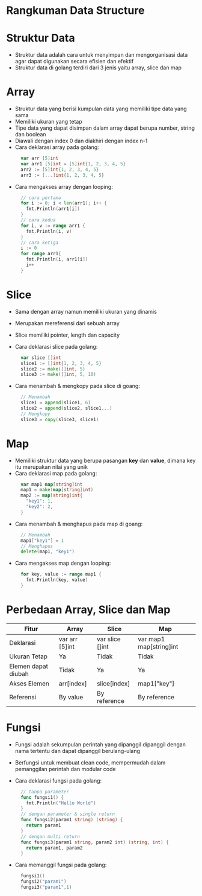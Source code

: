 # **Rangkuman Data Structure**

# Struktur Data

- Struktur data adalah cara untuk menyimpan dan mengorganisasi data agar dapat digunakan secara efisien dan efektif
- Struktur data di golang terdiri dari 3 jenis yaitu array, slice dan map

# Array

- Struktur data yang berisi kumpulan data yang memiliki tipe data yang sama
- Memiliki ukuran yang tetap
- Tipe data yang dapat disimpan dalam array dapat berupa number, string dan boolean
- Diawali dengan index 0 dan diakhiri dengan index n-1
- Cara deklarasi array pada golang:
  ```go
    var arr [5]int
    var arr1 [5]int = [5]int{1, 2, 3, 4, 5}
    arr2 := [5]int{1, 2, 3, 4, 5}
    arr3 := [...]int{1, 2, 3, 4, 5}
  ```
- Cara mengakses array dengan looping:
  ```go
    // cara pertama
    for i := 0; i < len(arr1); i++ {
      fmt.Println(arr1[i])
    }
    // cara kedua
    for i, v := range arr1 {
      fmt.Println(i, v)
    }
    // cara ketiga
    i := 0
    for range arr1{
      fmt.Println(i, arr1[i])
      i++
    }
  ```

# Slice

- Sama dengan array namun memiliki ukuran yang dinamis
- Merupakan mereferensi dari sebuah array
- Slice memiliki pointer, length dan capacity

- Cara deklarasi slice pada golang:
  ```go
    var slice []int
    slice1 := []int{1, 2, 3, 4, 5}
    slice2 := make([]int, 5)
    slice3 := make([]int, 5, 10)
  ```
- Cara menambah & mengkopy pada slice di goang:
  ```go
    // Menambah
    slice1 = append(slice1, 6)
    slice2 = append(slice2, slice1...)
    // Mengkopy
    slice3 = copy(slice3, slice1)
  ```

# Map

- Memiliki struktur data yang berupa pasangan **key** dan **value**, dimana key itu merupakan nilai yang unik
- Cara deklarasi map pada golang:
  ```go
    var map1 map[string]int
    map1 = make(map[string]int)
    map2 := map[string]int{
      "key1": 1,
      "key2": 2,
    }
  ```
- Cara menambah & menghapus pada map di goang:
  ```go
    // Menambah
    map1["key1"] = 1
    // Menghapus
    delete(map1, "key1")
  ```
- Cara mengakses map dengan looping:
  ```go
    for key, value := range map1 {
      fmt.Println(key, value)
    }
  ```

# Perbedaan Array, Slice dan Map

| Fitur               | Array          | Slice           | Map                     |
| ------------------- | -------------- | --------------- | ----------------------- |
| Deklarasi           | var arr [5]int | var slice []int | var map1 map[string]int |
| Ukuran Tetap        | Ya             | Tidak           | Tidak                   |
| Elemen dapat diubah | Tidak          | Ya              | Ya                      |
| Akses Elemen        | arr[index]     | slice[index]    | map1["key"]             |
| Referensi           | By value       | By reference    | By reference            |

# Fungsi

- Fungsi adalah sekumpulan perintah yang dipanggil dipanggil dengan nama tertentu dan dapat dipanggil berulang-ulang
- Berfungsi untuk membuat clean code, mempermudah dalam pemanggilan perintah dan modular code
- Cara deklarasi fungsi pada golang:

  ```go
    // tanpa parameter
    func fungsi1() {
      fmt.Println("Hello World")
    }
    // dengan parameter & single return
    func fungsi2(param1 string) (string) {
      return param1
    }
    // dengan multi return
    func fungsi3(param1 string, param2 int) (string, int) {
      return param1, param2
    }

  ```

- Cara memanggil fungsi pada golang:
  ```go
    fungsi1()
    fungsi2("param1")
    fungsi3("param1",1)
  ```
